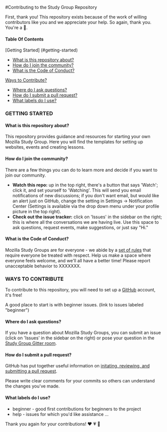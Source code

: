 #Contributing to the Study Group Repository

First, thank you! This repository exists because of the work of willing contributors like you and we appreciate your help. So again, thank you. You're a :star2:.

#### Table Of Contents
[Getting Started] (#getting-started)
  * [What is this repository about?](#what-is-this-repository-about)
  * [How do I join the community?](#how-do-i-join-the-community)
  * [What is the Code of Conduct?](#what-is-the-code-of-conduct)

[Ways to Contribute?](#ways-to-contribute)
  * [Where do I ask questions?](#where-do-i-ask-questions)
  * [How do I submit a pull request?](#how-do-i-submit-a-pull-request)
  * [What labels do I use?](#what-labels-do-i-use)

### GETTING STARTED

#### What is this repository about?

This repository provides guidance and resources for starting your own Mozilla Study Group.  Here you will find the templates for setting up websites, events and creating lessons.

#### How do I join the community?

There are a few things you can do to learn more and decide if you want to join our community.
- **Watch this repo:** up in the top right, there's a button that says 'Watch'; click it, and set yourself to 'Watching'. This will send you email notifications of new discussions; if you don't want email, but would like an alert just on GitHub, change the setting in Settings -> Notification Center (Settings is available via the drop down menu under your profile picture in the top right).
- **Check out the issue tracker:** click on 'Issues' in the sidebar on the right; this is where all the conversations we are having live. Use this space to ask questions, request events, make suggestions, or just say "Hi."

#### What is the Code of Conduct?

Mozilla Study Groups are for everyone - we abide by a [set of rules](https://www.mozillascience.org/code-of-conduct/) that require everyone be treated with respect. Help us make a space where everyone feels welcome, and we'll all have a better time!  Please report unacceptable behavior to XXXXXXX.

### WAYS TO CONTRIBUTE

To contribute to this repository, you will need to set up a [GitHub](https://github.com/) account, it's free!

A good place to start is with beginner issues. (link to issues labeled "beginner")

#### Where do I ask questions?

If you have a question about Mozilla Study Groups, you can submit an issue (click on 'Issues' in the sidebar on the right) or pose your question in the [Study Group Gitter room](https://gitter.im/mozillascience/studyGroup).

#### How do I submit a pull request?

GitHub has put together useful information on [initating, reviewing, and submitting a pull request](https://help.github.com/articles/using-pull-requests/).

Please write clear comments for your commits so others can understand the changes you've made.  

#### What labels do I use?

* beginner - good first contributions for beginners to the project
* help - issues for which you'd like assistance
...

Thank you again for your contributions! :heart: :heartpulse: :revolving_hearts:
